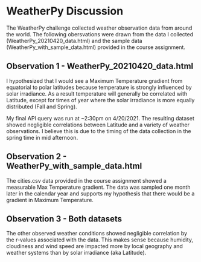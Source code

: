 # WeatherPy Discussion

The WeatherPy challenge collected weather observation data from around the world.  The following obersvations were drawn from the data I collected (WeatherPy_20210420_data.html) and the sample data (WeatherPy_with_sample_data.html) provided in the course assignment.

## Observation 1 - WeatherPy_20210420_data.html

I hypothesized that I would see a Maximum Temperature gradient from equatorial to polar latitudes because temperature is strongly influenced by solar irradiance.  As a result temperature will generally be correlated with Latitude, except for times of year where the solar irradiance is more equally distributed (Fall and Spring).  

My final API query was run at ~2:30pm on 4/20/2021. The resulting dataset showed negligible correlations between Latitude and a variety of weather observations.  I believe this is due to the timing of the data collection in the spring time in mid afternoon.  


## Observation 2 - WeatherPy_with_sample_data.html

The cities.csv data provided in the course assignment showed a measurable Max Temperature gradient. The data was sampled one month later in the calendar year and supports my hypothesis that there would be a gradient in Maximum Temperature.

## Observation 3 - Both datasets

The other observed weather conditions showed negligible correlation by the r-values associated with the data.  This makes sense because humidity, cloudiness and wind speed are impacted more by local geography and weather systems than by solar irradiance (aka Latitude). 